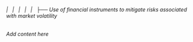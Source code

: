 ###### |   |   |   |   |   ├── Use of financial instruments to mitigate risks associated with market volatility

*Add content here*